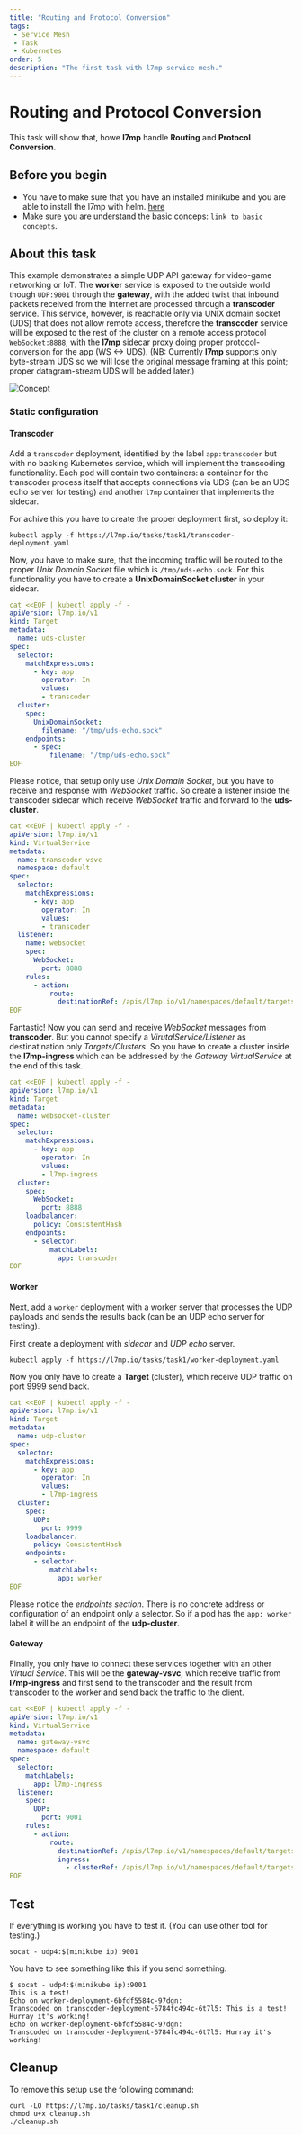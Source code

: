 ```yaml
---
title: "Routing and Protocol Conversion"
tags: 
 - Service Mesh
 - Task
 - Kubernetes
order: 5
description: "The first task with l7mp service mesh."
---
```


# Routing and Protocol Conversion

This task will show that, howe **l7mp** handle **Routing** and **Protocol Conversion**. 

## Before you begin

- You have to make sure that you have an installed minikube and you are able to 
  install the l7mp with helm. [here](./l7mp_getting_started)
- Make sure you are understand the basic conceps: `link to basic concepts`.

## About this task

This example demonstrates a simple UDP API gateway for video-game networking or 
IoT. The **worker** service is exposed to the outside world though `UDP:9001` through 
the **gateway**, with the added twist that inbound packets received from the 
Internet are processed through a **transcoder** service. This service, however, 
is reachable only via UNIX domain socket (UDS) that does not allow remote access, 
therefore the **transcoder** service will be exposed to the rest of the cluster on 
a remote access protocol `WebSocket:8888`, with the **l7mp** sidecar proxy doing proper 
protocol-conversion for the app (WS <-> UDS). (NB: Currently **l7mp** supports only 
byte-stream UDS so we will lose the original message framing at this point; 
proper datagram-stream UDS will be added later.)

<img src="../assets/images/rawConcept.svg" alt="Concept" class="center">

### Static configuration 

#### Transcoder

Add a `transcoder` deployment, identified by the label `app:transcoder` but with 
no backing Kubernetes service, which will implement the transcoding functionality. 
Each pod will contain two containers: a container for the transcoder process 
itself that accepts connections via UDS (can be an UDS echo server for testing) 
and another `l7mp` container that implements the sidecar.

For achive this you have to create the proper deployment first, so deploy it:

```
kubectl apply -f https://l7mp.io/tasks/task1/transcoder-deployment.yaml
```

Now, you have to make sure, that the incoming traffic will be routed to the proper 
*Unix Domain Socket* file which is `/tmp/uds-echo.sock`. For this functionality 
you have to create a **UnixDomainSocket cluster** in your sidecar.

``` yaml
cat <<EOF | kubectl apply -f -
apiVersion: l7mp.io/v1
kind: Target
metadata:
  name: uds-cluster
spec:
  selector:
    matchExpressions:
      - key: app
        operator: In
        values:
        - transcoder
  cluster:
    spec:
      UnixDomainSocket:
        filename: "/tmp/uds-echo.sock" 
    endpoints:
      - spec:
          filename: "/tmp/uds-echo.sock" 
EOF
```

Please notice, that setup only use *Unix Domain Socket*, but you have to receive and 
response with *WebSocket* traffic. So create a listener inside the transcoder sidecar
which receive *WebSocket* traffic and forward to the **uds-cluster**.

``` yaml
cat <<EOF | kubectl apply -f -
apiVersion: l7mp.io/v1
kind: VirtualService
metadata:
  name: transcoder-vsvc
  namespace: default
spec:
  selector:
    matchExpressions:
      - key: app
        operator: In
        values:
        - transcoder
  listener:
    name: websocket
    spec:
      WebSocket:
        port: 8888
    rules:
      - action:
          route:
            destinationRef: /apis/l7mp.io/v1/namespaces/default/targets/uds-cluster
EOF
```

Fantastic! Now you can send and receive *WebSocket* messages from **transcoder**. 
But you cannot specify a *VirutalService/Listener* as destinatination only 
*Targets/Clusters*. So you have to create a cluster inside the **l7mp-ingress**
which can be addressed by the *Gateway VirtualService* at the end of this task.

``` yaml
cat <<EOF | kubectl apply -f -
apiVersion: l7mp.io/v1
kind: Target
metadata:
  name: websocket-cluster
spec:
  selector:
    matchExpressions:
      - key: app
        operator: In
        values:
        - l7mp-ingress
  cluster:
    spec:
      WebSocket:
        port: 8888
    loadbalancer:
      policy: ConsistentHash
    endpoints:
      - selector:
          matchLabels:
            app: transcoder
EOF
```

#### Worker

Next, add a `worker` deployment with a worker server that processes the UDP 
payloads and sends the results back (can be an UDP echo server for testing).

First create a deployment with *sidecar* and *UDP echo* server.

```
kubectl apply -f https://l7mp.io/tasks/task1/worker-deployment.yaml
```

Now you only have to create a **Target** (cluster), which receive UDP traffic on port 9999
send back. 

``` yaml
cat <<EOF | kubectl apply -f -
apiVersion: l7mp.io/v1
kind: Target
metadata:
  name: udp-cluster
spec:
  selector:
    matchExpressions:
      - key: app
        operator: In
        values:
        - l7mp-ingress
  cluster:
    spec:
      UDP:
        port: 9999
    loadbalancer:
      policy: ConsistentHash
    endpoints:
      - selector: 
          matchLabels:
            app: worker
EOF
```

Please notice the *endpoints section*. There is no concrete address or configuration of an
endpoint only a selector. So if a pod has the `app: worker` label it will be an endpoint of 
the **udp-cluster**.  

#### Gateway

Finally, you only have to connect these services together with an other *Virtual Service*.
This will be the **gateway-vsvc**, which receive traffic from **l7mp-ingress** and first 
send to the transcoder and the result from transcoder to the worker and send back the 
traffic to the client.  

``` yaml
cat <<EOF | kubectl apply -f -
apiVersion: l7mp.io/v1
kind: VirtualService
metadata:
  name: gateway-vsvc
  namespace: default
spec:
  selector:
    matchLabels: 
      app: l7mp-ingress
  listener:
    spec:
      UDP:
        port: 9001
    rules:
      - action:
          route:
            destinationRef: /apis/l7mp.io/v1/namespaces/default/targets/udp-cluster
            ingress:
              - clusterRef: /apis/l7mp.io/v1/namespaces/default/targets/websocket-cluster
EOF
```

## Test

If everything is working you have to test it. (You can use other tool for testing.)

```
socat - udp4:$(minikube ip):9001
```

You have to see something like this if you send something. 

``` 
$ socat - udp4:$(minikube ip):9001 
This is a test!
Echo on worker-deployment-6bfdf5584c-97dgn: 
Transcoded on transcoder-deployment-6784fc494c-6t7l5: This is a test!
Hurray it's working! 
Echo on worker-deployment-6bfdf5584c-97dgn: 
Transcoded on transcoder-deployment-6784fc494c-6t7l5: Hurray it's working! 
```

## Cleanup

To remove this setup use the following command: 

```
curl -LO https://l7mp.io/tasks/task1/cleanup.sh
chmod u+x cleanup.sh
./cleanup.sh
```